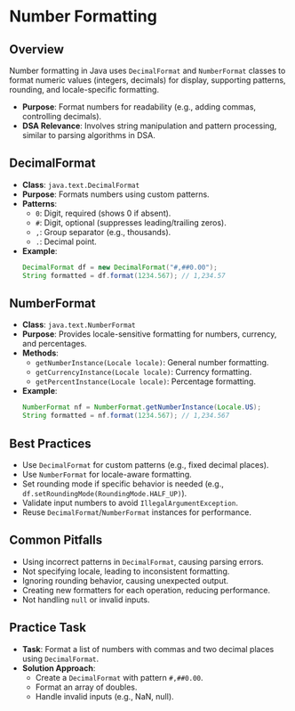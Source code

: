 # Number Formatting

## Overview
Number formatting in Java uses `DecimalFormat` and `NumberFormat` classes to format numeric values (integers, decimals) for display, supporting patterns, rounding, and locale-specific formatting.

- **Purpose**: Format numbers for readability (e.g., adding commas, controlling decimals).
- **DSA Relevance**: Involves string manipulation and pattern processing, similar to parsing algorithms in DSA.

## DecimalFormat
- **Class**: `java.text.DecimalFormat`
- **Purpose**: Formats numbers using custom patterns.
- **Patterns**:
  - `0`: Digit, required (shows 0 if absent).
  - `#`: Digit, optional (suppresses leading/trailing zeros).
  - `,`: Group separator (e.g., thousands).
  - `.`: Decimal point.
- **Example**:
  ```java
  DecimalFormat df = new DecimalFormat("#,##0.00");
  String formatted = df.format(1234.567); // 1,234.57
  ```

## NumberFormat
- **Class**: `java.text.NumberFormat`
- **Purpose**: Provides locale-sensitive formatting for numbers, currency, and percentages.
- **Methods**:
  - `getNumberInstance(Locale locale)`: General number formatting.
  - `getCurrencyInstance(Locale locale)`: Currency formatting.
  - `getPercentInstance(Locale locale)`: Percentage formatting.
- **Example**:
  ```java
  NumberFormat nf = NumberFormat.getNumberInstance(Locale.US);
  String formatted = nf.format(1234.567); // 1,234.567
  ```

## Best Practices
- Use `DecimalFormat` for custom patterns (e.g., fixed decimal places).
- Use `NumberFormat` for locale-aware formatting.
- Set rounding mode if specific behavior is needed (e.g., `df.setRoundingMode(RoundingMode.HALF_UP)`).
- Validate input numbers to avoid `IllegalArgumentException`.
- Reuse `DecimalFormat`/`NumberFormat` instances for performance.

## Common Pitfalls
- Using incorrect patterns in `DecimalFormat`, causing parsing errors.
- Not specifying locale, leading to inconsistent formatting.
- Ignoring rounding behavior, causing unexpected output.
- Creating new formatters for each operation, reducing performance.
- Not handling `null` or invalid inputs.

## Practice Task
- **Task**: Format a list of numbers with commas and two decimal places using `DecimalFormat`.
- **Solution Approach**:
  - Create a `DecimalFormat` with pattern `#,##0.00`.
  - Format an array of doubles.
  - Handle invalid inputs (e.g., NaN, null).